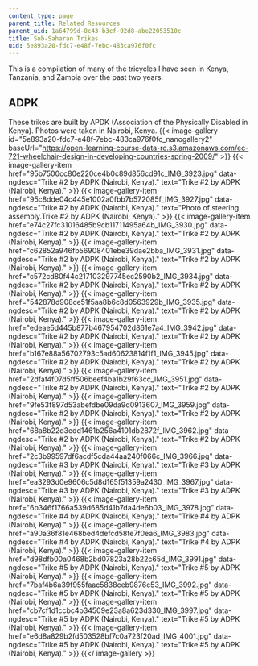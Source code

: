 ```yaml
---
content_type: page
parent_title: Related Resources
parent_uid: 1a64799d-8c43-b3cf-02d8-abe22053510c
title: Sub-Saharan Trikes
uid: 5e893a20-fdc7-e48f-7ebc-483ca976f0fc
---
```


This is a compilation of many of the tricycles I have seen in Kenya, Tanzania, and Zambia over the past two years.

ADPK
----

These trikes are built by APDK (Association of the Physically Disabled in Kenya). Photos were taken in Nairobi, Kenya.
{{< image-gallery id="5e893a20-fdc7-e48f-7ebc-483ca976f0fc_nanogallery2" baseUrl="https://open-learning-course-data-rc.s3.amazonaws.com/ec-721-wheelchair-design-in-developing-countries-spring-2009/" >}}
{{< image-gallery-item href="95b7500cc80e220ce4b0c89d856cd91c_IMG_3923.jpg" data-ngdesc="Trike #2 by ADPK (Nairobi, Kenya)." text="Trike #2 by ADPK (Nairobi, Kenya)." >}}
{{< image-gallery-item href="95c8dde04c445e1002a0fbb7b572085f_IMG_3927.jpg" data-ngdesc="Trike #2 by ADPK (Nairobi, Kenya)." text="Photo of steering assembly.Trike #2 by ADPK (Nairobi, Kenya)." >}}
{{< image-gallery-item href="e74c27fc31016485b9cb11711495a64b_IMG_3930.jpg" data-ngdesc="Trike #2 by ADPK (Nairobi, Kenya)." text="Trike #2 by ADPK (Nairobi, Kenya)." >}}
{{< image-gallery-item href="c62852a946fb56908401ebe39dae2bba_IMG_3931.jpg" data-ngdesc="Trike #2 by ADPK (Nairobi, Kenya)." text="Trike #2 by ADPK (Nairobi, Kenya)." >}}
{{< image-gallery-item href="c572cd80f44c217103297745ec2590b2_IMG_3934.jpg" data-ngdesc="Trike #2 by ADPK (Nairobi, Kenya)." text="Trike #2 by ADPK (Nairobi, Kenya)." >}}
{{< image-gallery-item href="542878d908ce51f5aa8b6c8d0563929b_IMG_3935.jpg" data-ngdesc="Trike #2 by ADPK (Nairobi, Kenya)." text="Trike #2 by ADPK (Nairobi, Kenya)." >}}
{{< image-gallery-item href="edeae5d445b877b467954702d861e7a4_IMG_3942.jpg" data-ngdesc="Trike #2 by ADPK (Nairobi, Kenya)." text="Trike #2 by ADPK (Nairobi, Kenya)." >}}
{{< image-gallery-item href="b167e88a56702793c5ad60623814f1f1_IMG_3945.jpg" data-ngdesc="Trike #2 by ADPK (Nairobi, Kenya)." text="Trike #2 by ADPK (Nairobi, Kenya)." >}}
{{< image-gallery-item href="2dfaf4f07d5ff506beef4ba1b29f63cc_IMG_3951.jpg" data-ngdesc="Trike #2 by ADPK (Nairobi, Kenya)." text="Trike #2 by ADPK (Nairobi, Kenya)." >}}
{{< image-gallery-item href="9fe53f897d53abefdbe09da9d0913607_IMG_3959.jpg" data-ngdesc="Trike #2 by ADPK (Nairobi, Kenya)." text="Trike #2 by ADPK (Nairobi, Kenya)." >}}
{{< image-gallery-item href="68a8b22d3edd1461b256a4101db2872f_IMG_3962.jpg" data-ngdesc="Trike #2 by ADPK (Nairobi, Kenya)." text="Trike #2 by ADPK (Nairobi, Kenya)." >}}
{{< image-gallery-item href="2c3b99597df6acdf5cda44aa240f066c_IMG_3966.jpg" data-ngdesc="Trike #3 by ADPK (Nairobi, Kenya)." text="Trike #3 by ADPK (Nairobi, Kenya)." >}}
{{< image-gallery-item href="ea3293d0e9606c5d8d165f51359a2430_IMG_3967.jpg" data-ngdesc="Trike #3 by ADPK (Nairobi, Kenya)." text="Trike #3 by ADPK (Nairobi, Kenya)." >}}
{{< image-gallery-item href="6b346f1766a539d685d41b7da4de6b03_IMG_3978.jpg" data-ngdesc="Trike #4 by ADPK (Nairobi, Kenya)." text="Trike #4 by ADPK (Nairobi, Kenya)." >}}
{{< image-gallery-item href="a90a36f81e468bed4defcd58fe7f0ea6_IMG_3983.jpg" data-ngdesc="Trike #4 by ADPK (Nairobi, Kenya)." text="Trike #4 by ADPK (Nairobi, Kenya)." >}}
{{< image-gallery-item href="d98dfb00a0468b2bd07823a28b22c65d_IMG_3991.jpg" data-ngdesc="Trike #5 by ADPK (Nairobi, Kenya)." text="Trike #5 by ADPK (Nairobi, Kenya)." >}}
{{< image-gallery-item href="7baf4b6a39f955faac5838ceb9876c53_IMG_3992.jpg" data-ngdesc="Trike #5 by ADPK (Nairobi, Kenya)." text="Trike #5 by ADPK (Nairobi, Kenya)." >}}
{{< image-gallery-item href="cb7cf1d1ccbc4b34509e23a8a623d330_IMG_3997.jpg" data-ngdesc="Trike #5 by ADPK (Nairobi, Kenya)." text="Trike #5 by ADPK (Nairobi, Kenya)." >}}
{{< image-gallery-item href="e6d8a829b2fd503528bf7c0a723f20ad_IMG_4001.jpg" data-ngdesc="Trike #5 by ADPK (Nairobi, Kenya)." text="Trike #5 by ADPK (Nairobi, Kenya)." >}}
{{</ image-gallery >}}